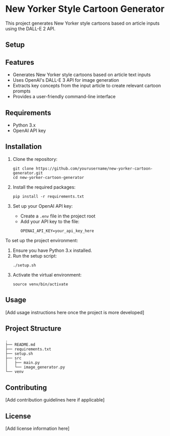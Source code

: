 # New Yorker Style Cartoon Generator

This project generates New Yorker style cartoons based on article inputs using the DALL-E 2 API.

## Setup

## Features

- Generates New Yorker style cartoons based on article text inputs
- Uses OpenAI's DALL-E 3 API for image generation
- Extracts key concepts from the input article to create relevant cartoon prompts
- Provides a user-friendly command-line interface

## Requirements

- Python 3.x
- OpenAI API key

## Installation

1. Clone the repository:
   ```
   git clone https://github.com/yourusername/new-yorker-cartoon-generator.git
   cd new-yorker-cartoon-generator
   ```

2. Install the required packages:
   ```
   pip install -r requirements.txt
   ```

3. Set up your OpenAI API key:
   - Create a `.env` file in the project root
   - Add your API key to the file:
     ```
     OPENAI_API_KEY=your_api_key_here
     ```


To set up the project environment:

1. Ensure you have Python 3.x installed.
2. Run the setup script:
   ```
   ./setup.sh
   ```
3. Activate the virtual environment:
   ```
   source venv/bin/activate
   ```

## Usage

[Add usage instructions here once the project is more developed]

## Project Structure

```
.
├── README.md
├── requirements.txt
├── setup.sh
├── src
│   ├── main.py
│   └── image_generator.py
└── venv
```

## Contributing

[Add contribution guidelines here if applicable]

## License

[Add license information here]